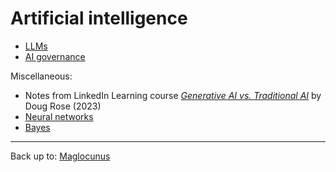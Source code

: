 # Artificial intelligence

- [LLMs](LLMs/index.md)
- [AI governance](governance/index.md)

Miscellaneous:
- Notes from LinkedIn Learning course [*Generative AI vs. Traditional AI*](misc/GenAI-TradAI.md) by Doug Rose (2023)
- [Neural networks](NeuralNets/index.md)
- [Bayes](Bayes/index.md)

----

Back up to: [Maglocunus](../README.md)
